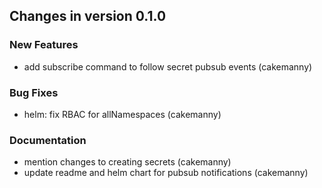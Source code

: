 ## Changes in version 0.1.0

### New Features

* add subscribe command to follow secret pubsub events (cakemanny)

### Bug Fixes

* helm: fix RBAC for allNamespaces (cakemanny)

### Documentation

* mention changes to creating secrets (cakemanny)
* update readme and helm chart for pubsub notifications (cakemanny)
